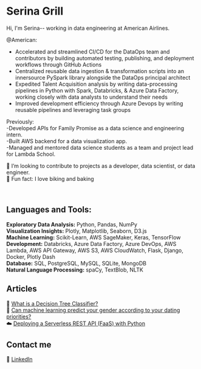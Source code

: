 # Serina Grill 
Hi, I'm Serina-- working in data engineering at American Airlines.

@American:<br>
- Accelerated and streamlined CI/CD for the DataOps team and contributors by building automated testing, publishing, and deployment workflows through GitHub Actions<br>
- Centralized reusable data ingestion & transformation scripts into an innersource PySpark library alongside the DataOps principal architect <br>
- Expedited Talent Acquisition analysis by writing data-processing pipelines in Python with Spark, Databricks, & Azure Data Factory, working closely with data analysts to understand their needs <br>
- Improved development efficiency through Azure Devops by writing reusable pipelines and leveraging task groups

Previously:<br>
-Developed APIs for Family Promise as a data science and engineering intern.<br>
-Built AWS backend for a data visualization app.<br>
-Managed and mentored data science students as a team and project lead for Lambda School.

👯 I’m looking to contribute to projects as a developer, data scientist, or data engineer.<br>
🍰 Fun fact: I love biking and baking<br>

<br />



## Languages and Tools:
<b>Exploratory Data Analysis:</b> Python, Pandas, NumPy<br/>
<b>Visualization Insights:</b> Plotly, Matplotlib, Seaborn, D3.js<br/>
<b>Machine Learning:</b> Scikit-Learn, AWS SageMaker,  Keras, TensorFlow<br/>
<b>Development:</b> Databricks, Azure Data Factory, Azure DevOps, AWS Lambda, AWS API Gateway, AWS S3, AWS CloudWatch, Flask, Django, Docker, Plotly Dash<br/>
<b>Database:</b> SQL, PostgreSQL, MySQL, SQLite, MongoDB<br/>
<b>Natural Language Processing:</b> spaCy, TextBlob, NLTK


## Articles

<!-- BLOG-POST-LIST:START -->
🌲 [What is a Decision Tree Classifier?](https://medium.com/@serinagrill/what-is-a-decision-tree-classifier-f4bdf4be8d8b)<br>
🔮 [Can machine learning predict your gender according to your dating priorities?](https://medium.com/@serinagrill/predictive-modeling-heterosexual-gender-differences-in-opposite-sex-trait-preferences-97792c50891e)<br>
☁️ [Deploying a Serverless REST API (FaaS) with Python](https://serinagrill.medium.com/deploying-a-serverless-rest-api-faas-with-python-part-1-f47b6b8fde3)
<!-- BLOG-POST-LIST:END -->

## Contact me

🔗 [LinkedIn](https://www.linkedin.com/in/serinagrill/)
